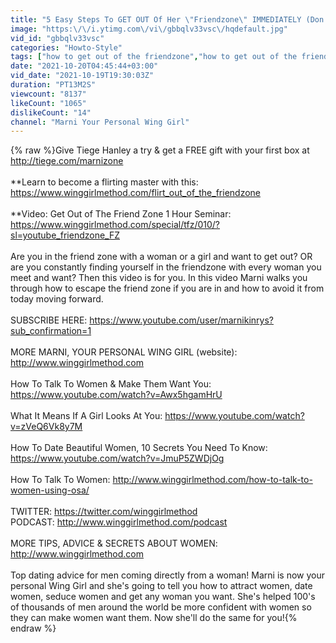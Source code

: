 ```yaml
---
title: "5 Easy Steps To GET OUT Of Her \"Friendzone\" IMMEDIATELY (Don't Be Afraid To Do This)"
image: "https:\/\/i.ytimg.com\/vi\/gbbqlv33vsc\/hqdefault.jpg"
vid_id: "gbbqlv33vsc"
categories: "Howto-Style"
tags: ["how to get out of the friendzone","how to get out of the friend zone","friend zone"]
date: "2021-10-20T04:45:44+03:00"
vid_date: "2021-10-19T19:30:03Z"
duration: "PT13M2S"
viewcount: "8137"
likeCount: "1065"
dislikeCount: "14"
channel: "Marni Your Personal Wing Girl"
---
```

{% raw %}Give Tiege Hanley a try &amp; get a FREE gift with your first box at <a rel="nofollow" target="blank" href="http://tiege.com/marnizone">http://tiege.com/marnizone</a><br /><br />**Learn to become a flirting master with this: <a rel="nofollow" target="blank" href="https://www.winggirlmethod.com/flirt_out_of_the_friendzone">https://www.winggirlmethod.com/flirt_out_of_the_friendzone</a><br /><br />**Video: Get Out of The Friend Zone 1 Hour Seminar: <a rel="nofollow" target="blank" href="https://www.winggirlmethod.com/special/tfz/010/?sl=youtube_friendzone_FZ">https://www.winggirlmethod.com/special/tfz/010/?sl=youtube_friendzone_FZ</a><br /><br />Are you in the friend zone with a woman or a girl and want to get out? OR are you constantly finding yourself in the friendzone with every woman you meet and want?  Then this video is for you. In this video Marni walks you through how to escape the friend zone if you are in and how to avoid it from today moving forward. <br /><br />SUBSCRIBE HERE: <a rel="nofollow" target="blank" href="https://www.youtube.com/user/marnikinrys?sub_confirmation=1">https://www.youtube.com/user/marnikinrys?sub_confirmation=1</a><br /><br />MORE MARNI, YOUR PERSONAL WING GIRL (website): <a rel="nofollow" target="blank" href="http://www.winggirlmethod.com">http://www.winggirlmethod.com</a><br /><br />How To Talk To Women &amp; Make Them Want You: <a rel="nofollow" target="blank" href="https://www.youtube.com/watch?v=Awx5hgamHrU">https://www.youtube.com/watch?v=Awx5hgamHrU</a><br /><br />What It Means If A Girl Looks At You: <a rel="nofollow" target="blank" href="https://www.youtube.com/watch?v=zVeQ6Vk8y7M">https://www.youtube.com/watch?v=zVeQ6Vk8y7M</a><br /><br />How To Date Beautiful Women, 10 Secrets You Need To Know: <a rel="nofollow" target="blank" href="https://www.youtube.com/watch?v=JmuP5ZWDjOg">https://www.youtube.com/watch?v=JmuP5ZWDjOg</a><br /><br />How To Talk To Women: <a rel="nofollow" target="blank" href="http://www.winggirlmethod.com/how-to-talk-to-women-using-osa/">http://www.winggirlmethod.com/how-to-talk-to-women-using-osa/</a><br /><br />TWITTER: <a rel="nofollow" target="blank" href="https://twitter.com/winggirlmethod">https://twitter.com/winggirlmethod</a><br />PODCAST: <a rel="nofollow" target="blank" href="http://www.winggirlmethod.com/podcast">http://www.winggirlmethod.com/podcast</a><br /><br />MORE TIPS, ADVICE &amp; SECRETS ABOUT WOMEN: <a rel="nofollow" target="blank" href="http://www.winggirlmethod.com">http://www.winggirlmethod.com</a><br /><br />Top dating advice for men coming directly from a woman! Marni is now your personal Wing Girl and she's going to tell you how to attract women, date women, seduce women and get any woman you want.  She's helped 100's of thousands of men around the world be more confident with women so they can make women want them. Now she'll do the same for you!{% endraw %}
